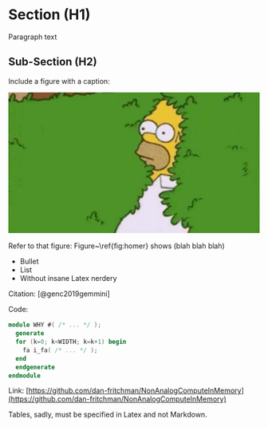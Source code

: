 
# Section (H1) 

Paragraph text

## Sub-Section (H2)

Include a figure with a caption: 

![homer](fig/homer.png "Homer's Reaction")

Refer to that figure:
Figure~\ref{fig:homer} shows (blah blah blah)

* Bullet
* List
* Without insane Latex nerdery

Citation: [@genc2019gemmini] 

Code:

```verilog
module WHY #( /* ... */ ); 
  generate
  for (k=0; k<WIDTH; k=k+1) begin
    fa i_fa( /* ... */ );
  end
  endgenerate 
endmodule
```

Link: [https://github.com/dan-fritchman/NonAnalogComputeInMemory](https://github.com/dan-fritchman/NonAnalogComputeInMemory)

Tables, sadly, must be specified in Latex and not Markdown. 

